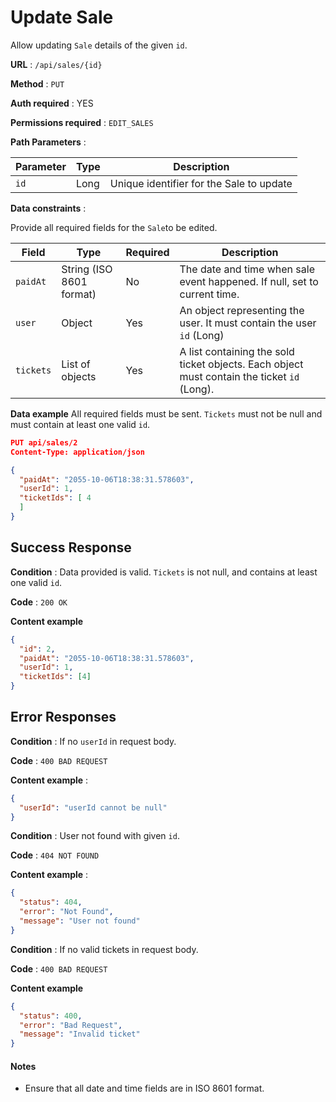 # Update Sale

Allow updating `Sale` details of the given `id`.

**URL** : `/api/sales/{id}`

**Method** : `PUT`

**Auth required** : YES

**Permissions required** : `EDIT_SALES`

**Path Parameters** :

| Parameter | Type | Description                              |
| --------- | ---- | ---------------------------------------- |
| `id`      | Long | Unique identifier for the Sale to update |

**Data constraints** :

Provide all required fields for the `Sale`to be edited.

| Field     | Type                     | Required | Description                                                                                 |
| --------- | ------------------------ | -------- | ------------------------------------------------------------------------------------------- |
| `paidAt`  | String (ISO 8601 format) | No       | The date and time when sale event happened. If null, set to current time.                   |
| `user`    | Object                   | Yes      | An object representing the user. It must contain the user `id` (Long)                       |
| `tickets` | List of objects          | Yes      | A list containing the sold ticket objects. Each object must contain the ticket `id` (Long). |

**Data example** All required fields must be sent. `Tickets` must not be null and must contain at least one valid `id`.

```json
PUT api/sales/2
Content-Type: application/json

{
  "paidAt": "2055-10-06T18:38:31.578603",
  "userId": 1,
  "ticketIds": [ 4
  ]
}
```

## Success Response

**Condition** : Data provided is valid. `Tickets` is not null, and contains at least one valid `id`.

**Code** : `200 OK`

**Content example**

```json
{
  "id": 2,
  "paidAt": "2055-10-06T18:38:31.578603",
  "userId": 1,
  "ticketIds": [4]
}
```

## Error Responses

**Condition** : If no `userId` in request body.

**Code** : `400 BAD REQUEST`

**Content example** :

```json
{
  "userId": "userId cannot be null"
}
```

**Condition** : User not found with given `id`.

**Code** : `404 NOT FOUND`

**Content example** :

```json
{
  "status": 404,
  "error": "Not Found",
  "message": "User not found"
}
```

**Condition** : If no valid tickets in request body.

**Code** : `400 BAD REQUEST`

**Content example**

```json
{
  "status": 400,
  "error": "Bad Request",
  "message": "Invalid ticket"
}
```

#### Notes

- Ensure that all date and time fields are in ISO 8601 format.
